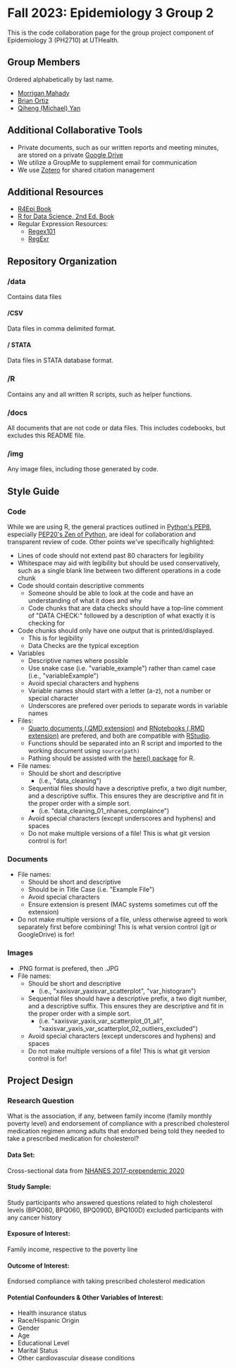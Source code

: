 # Fall 2023: Epidemiology 3 Group 2

This is the code collaboration page for the group project component of Epidemiology 3 (PH2710) at UTHealth.

## Group Members
Ordered alphabetically by last name.

- [Morrigan Mahady](https://github.com/corvidfox)
- [Brian Ortiz](https://github.com/ortizbrian)
- [Qiheng (Michael) Yan](https://github.com/qihengy970613)

## Additional Collaborative Tools

- Private documents, such as our written reports and meeting minutes, are stored on a private [Google Drive](https://drive.google.com/drive/folders/1FhHz3hFOiFCnqr1M9FFujFmfq_97Ngqk?usp=drive_link)
- We utilize a GroupMe to supplement email for communication
- We use [Zotero](https://www.zotero.org/groups/5223435/epi3group2-fall2023) for shared citation management

## Additional Resources
- [R4Epi Book](https://www.r4epi.com/)
- [R for Data Science, 2nd Ed. Book](https://r4ds.hadley.nz/)
- Regular Expression Resources:
    - [Regex101](https://regex101.com/)
    - [RegExr](https://regexr.com/)

## Repository Organization

### /data
Contains data files
#### /CSV
Data files in comma delimited format.
#### / STATA
Data files in STATA database format.

### /R
Contains any and all written R scripts, such as helper functions. 

### /docs
All documents that are not code or data files. This includes codebooks, but excludes this README file.

### /img
Any image files, including those generated by code.

## Style Guide

### Code
While we are using R, the general practices outlined in [Python's PEP8](https://peps.python.org/pep-0020/), especially [PEP20's Zen of Python](https://peps.python.org/pep-0020/), are ideal for collaboration and transparent review of code. Other points we've specifically highlighted:

- Lines of code should not extend past 80 characters for legibility
- Whitespace may aid with legibility but should be used conservatively, such as a single blank line between two different operations in a code chunk
- Code should contain descriptive comments
    - Someone should be able to look at the code and have an understanding of what it does and why
    - Code chunks that are data checks should have a top-line comment of "DATA CHECK:" followed by a description of what exactly it is checking for
- Code chunks should only have one output that is printed/displayed.
    - This is for legibility
    - Data Checks are the typical exception
- Variables
    - Descriptive names where possible
    - Use snake case (i.e. "variable_example") rather than camel case (i.e., "variableExample")
    - Avoid special characters and hyphens
    - Variable names should start with a letter (a-z), not a number or special character
    - Underscores are prefered over periods to separate words in variable names
- Files:
    - [Quarto documents (.QMD extension)](https://quarto.org/docs/computations/r.html) and [RNotebooks (.RMD extension)](https://bookdown.org/yihui/rmarkdown/notebook.html) are prefered, and both are compatible with [RStudio](https://posit.co/download/rstudio-desktop/).
    - Functions should be separated into an R script and imported to the working document using `source(path)`
    - Pathing should be assisted with the [here() package](https://here.r-lib.org/) for R.
- File names:
    - Should be short and descriptive 
        - (i.e., "data_cleaning")
    - Sequential files should have a descriptive prefix, a two digit number, and a descriptive suffix. This ensures they are descriptive and fit in the proper order with a simple sort. 
        -  (i.e. "data_cleaning_01_nhanes_complaince")
    - Avoid special characters (except underscores and hyphens) and spaces
    - Do not make multiple versions of a file! This is what git version control is for! 

### Documents

- File names:
    - Should be short and descriptive
    - Should be in Title Case (i.e. "Example File")
    - Avoid special characters
    - Ensure extension is present (MAC systems sometimes cut off the extension)
- Do not make multiple versions of a file, unless otherwise agreed to work separately first before combining! This is what version control (git or GoogleDrive) is for!

### Images

- .PNG format is prefered, then .JPG
- File names:
    - Should be short and descriptive 
        - (i.e., "xaxisvar_yaxisvar_scatterplot", "var_histogram")
    - Sequential files should have a descriptive prefix, a two digit number, and a descriptive suffix. This ensures they are descriptive and fit in the proper order with a simple sort. 
        -  (i.e. "xaxisvar_yaxis_var_scatterplot_01_all", "xaxisvar_yaxis_var_scatterplot_02_outliers_excluded")
    - Avoid special characters (except underscores and hyphens) and spaces
    - Do not make multiple versions of a file! This is what git version control is for! 

## Project Design

### Research Question
What is the association, if any, between family income (family monthly poverty level) and endorsement of compliance with a prescribed cholesterol medication regimen among adults that endorsed being told they needed to take a prescribed medication for cholesterol?

#### Data Set:
Cross-sectional data from [NHANES 2017-prependemic 2020](https://wwwn.cdc.gov/nchs/nhanes/continuousnhanes/default.aspx?cycle=2017-2020)

#### Study Sample:
Study participants who answered questions related to high cholesterol levels (BPQ080, BPQ060, BPQ090D, BPQ100D)  excluded participants with any cancer history

#### Exposure of Interest: 
Family income, respective to the poverty line

#### Outcome of Interest: 
Endorsed compliance with taking prescribed cholesterol medication

#### Potential Confounders & Other Variables of Interest:
- Health insurance status
- Race/Hispanic Origin
- Gender
- Age
- Educational Level
- Marital Status
- Other cardiovascular disease conditions


